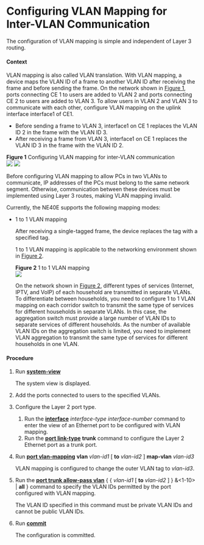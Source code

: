 Configuring VLAN Mapping for Inter-VLAN Communication
=====================================================

The configuration of VLAN mapping is simple and independent of Layer 3 routing.

#### Context

VLAN mapping is also called VLAN translation. With VLAN mapping, a device maps the VLAN ID of a frame to another VLAN ID after receiving the frame and before sending the frame. On the network shown in [Figure 1](#EN-US_TASK_0172363110__fig_dc_vrp_vlan_cfg_005901), ports connecting CE 1 to users are added to VLAN 2 and ports connecting CE 2 to users are added to VLAN 3. To allow users in VLAN 2 and VLAN 3 to communicate with each other, configure VLAN mapping on the uplink interface interface1 of CE1.

* Before sending a frame to VLAN 3, interface1 on CE 1 replaces the VLAN ID 2 in the frame with the VLAN ID 3.
* After receiving a frame from VLAN 3, interface1 on CE 1 replaces the VLAN ID 3 in the frame with the VLAN ID 2.

**Figure 1** Configuring VLAN mapping for inter-VLAN communication  
![](figure/en-us_image_0000001623111040.png)
![](../../../../public_sys-resources/note_3.0-en-us.png) 

Before configuring VLAN mapping to allow PCs in two VLANs to communicate, IP addresses of the PCs must belong to the same network segment. Otherwise, communication between these devices must be implemented using Layer 3 routes, making VLAN mapping invalid.


Currently, the NE40E supports the following mapping modes:

* 1 to 1 VLAN mapping
  
  After receiving a single-tagged frame, the device replaces the tag with a specified tag.
  
  1 to 1 VLAN mapping is applicable to the networking environment shown in [Figure 2](#EN-US_TASK_0172363110__fig_dc_vrp_vlan_cfg_005902).
  
  **Figure 2** 1 to 1 VLAN mapping  
  ![](figure/en-us_image_0000001591309738.png)
  
  On the network shown in [Figure 2](#EN-US_TASK_0172363110__fig_dc_vrp_vlan_cfg_005902), different types of services (Internet, IPTV, and VoIP) of each household are transmitted in separate VLANs. To differentiate between households, you need to configure 1 to 1 VLAN mapping on each corridor switch to transmit the same type of services for different households in separate VLANs. In this case, the aggregation switch must provide a large number of VLAN IDs to separate services of different households. As the number of available VLAN IDs on the aggregation switch is limited, you need to implement VLAN aggregation to transmit the same type of services for different households in one VLAN.


#### Procedure

1. Run [**system-view**](cmdqueryname=system-view)
   
   
   
   The system view is displayed.
2. Add the ports connected to users to the specified VLANs.
3. Configure the Layer 2 port type.
   
   
   1. Run the [**interface**](cmdqueryname=interface) *interface-type interface-number* command to enter the view of an Ethernet port to be configured with VLAN mapping.
   2. Run the [**port link-type**](cmdqueryname=port+link-type) **trunk** command to configure the Layer 2 Ethernet port as a trunk port.
4. Run [**port vlan-mapping**](cmdqueryname=port+vlan-mapping) **vlan** *vlan-id1* [ **to** *vlan-id2* ] **map-vlan** *vlan-id3*
   
   
   
   VLAN mapping is configured to change the outer VLAN tag to *vlan-id3*.
5. Run the [**port trunk allow-pass vlan**](cmdqueryname=port+trunk+allow-pass+vlan) { { *vlan-id1* [ **to** *vlan-id2* ] } &<1-10> | **all** } command to specify the VLAN IDs permitted by the port configured with VLAN mapping.
   
   
   
   The VLAN ID specified in this command must be private VLAN IDs and cannot be public VLAN IDs.
6. Run [**commit**](cmdqueryname=commit)
   
   
   
   The configuration is committed.